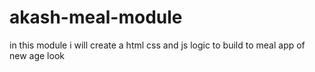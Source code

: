 # akash-meal-module
in  this module i will create a html css and js logic to build to meal app of new age look
